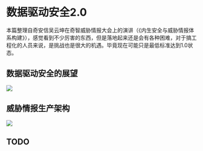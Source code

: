 # 数据驱动安全2.0

本篇整理自奇安信吴云坤在奇智威胁情报大会上的演讲（《内生安全与威胁情报体系构建》），感觉看到不少厉害的东西，但是落地起来还是会有各种困难，对于搞工程化的人员来说，是挑战也是很大的机遇。毕竟现在可能只是最低标准达到1.0状态。



## 数据驱动安全的展望

![](https://image-host-toky.oss-cn-shanghai.aliyuncs.com/20200914091629.png)



## 威胁情报生产架构

![](https://image-host-toky.oss-cn-shanghai.aliyuncs.com/20200914110505.png)





## TODO

